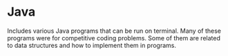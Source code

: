 # Java

Includes various Java programs that can be run on terminal.
Many of these programs were for competitive coding problems.
Some of them are related to data structures and how to implement them in programs.
